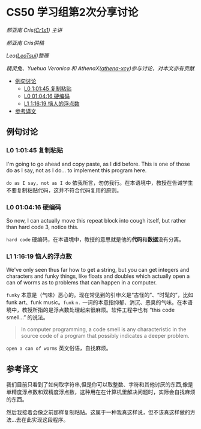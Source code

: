 # CS50 学习组第2次分享讨论

_郝亚南 Cris([Cr1s1](https://www.github.com/Cr1s1)) 主讲_

_郝亚南 Cris供稿_

_Leo([LeoTsui](https://www.github.com/LeoTsui))整理_

_精灵兔、Yuehua Veronica 和 AthenaX([athena-xcy](https://github.com/athena-xcy))参与讨论，对本文亦有贡献_

- [例句讨论](#%e4%be%8b%e5%8f%a5%e8%ae%a8%e8%ae%ba)
  - [L0 1:01:45 复制粘贴](#l0-10145-%e5%a4%8d%e5%88%b6%e7%b2%98%e8%b4%b4)
  - [L0 01:04:16 硬编码](#l0-010416-%e7%a1%ac%e7%bc%96%e7%a0%81)
  - [L1 1:16:19 恼人的浮点数](#l1-11619-%e6%81%bc%e4%ba%ba%e7%9a%84%e6%b5%ae%e7%82%b9%e6%95%b0)
- [参考译文](#%e5%8f%82%e8%80%83%e8%af%91%e6%96%87)

## 例句讨论

### L0 1:01:45 复制粘贴

I'm going to go ahead and copy paste, as I did before. This is one of those do as I say, not as I do... to implement this program here.

`do as I say, not as I do` 依我所言，勿仿我行。在本语境中，教授在告诫学生不要复制粘贴代码，这并不符合代码复用的原则。

### L0 01:04:16 硬编码

So now, I can actually move this repeat block into cough itself, but rather than hard code 3, notice this.

`hard code` 硬编码，在本语境中，教授的意思就是他的**代码**和**数据**没有分离。

### L1 1:16:19 恼人的浮点数

We've only seen thus far how to get a string, but you can get integers and characters and funky things, like floats and doubles which actually open a can of worms as to problems that can happen in a computer.

`funky` 本意是（气味）恶心的。现在常见到的引申义是“古怪的”、“时髦的”，比如 funk art、funk music。`funk` `n.` 一词的本意指抑郁、消沉、恶臭的气味。在本语境中，教授所指的是浮点数处理起来很麻烦。软件工程中也有 “this code smell...” 的说法。

> In computer programming, a code smell is any characteristic in the source code of a program that possibly indicates a deeper problem.

`open a can of worms` 英文俗语，自找麻烦。

## 参考译文

我们目前只看到了如何取字符串,但是你可以取整数、字符和其他讨厌的东西,像是 单精度浮点数和双精度浮点数，这种用在在计算机里解决问题时，实际会自找麻烦的东西。

然后我接着会像之前那样复制粘贴。这属于一种我真这样说，但不该真这样做的方法...去在此实现这段程序。
